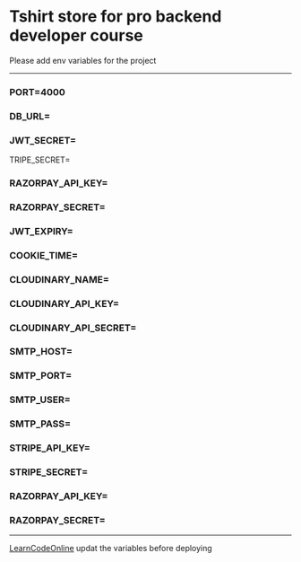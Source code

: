 # Tshirt store for pro backend developer course

Please add env variables for the project

---

### PORT=4000

### DB_URL=

### JWT_SECRET=
TRIPE_SECRET=

### RAZORPAY_API_KEY=

### RAZORPAY_SECRET=
### JWT_EXPIRY=

### COOKIE_TIME=

### CLOUDINARY_NAME=

### CLOUDINARY_API_KEY=

### CLOUDINARY_API_SECRET=

### SMTP_HOST=

### SMTP_PORT=

### SMTP_USER=

### SMTP_PASS=

### STRIPE_API_KEY=

### STRIPE_SECRET=

### RAZORPAY_API_KEY=

### RAZORPAY_SECRET=

---

[LearnCodeOnline](https://courses.learncodeonline.in/learn)
updat the variables before deploying
